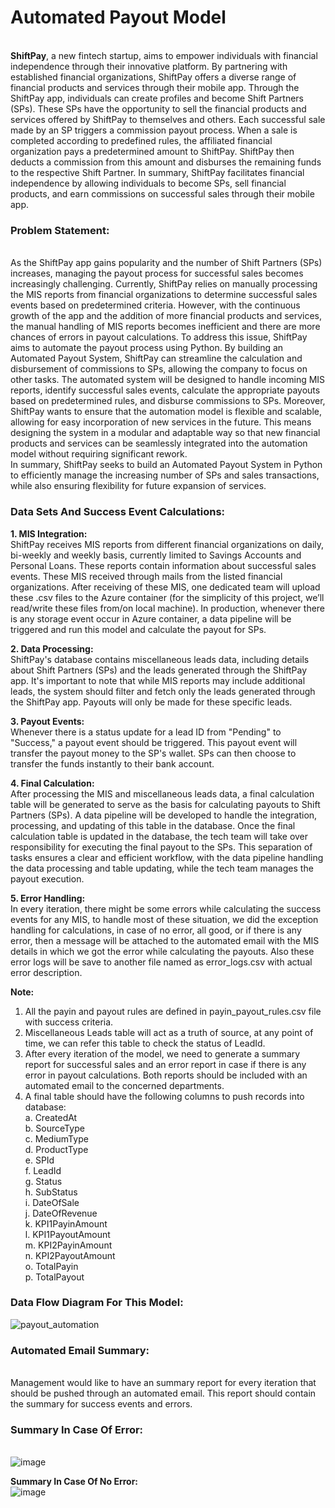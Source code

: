 # Automated Payout Model
\
**ShiftPay**, a new fintech startup, aims to empower individuals with financial independence through their innovative platform. By partnering with established financial organizations, ShiftPay offers a diverse range of financial products and services through their mobile app.
Through the ShiftPay app, individuals can create profiles and become Shift Partners (SPs). These SPs have the opportunity to sell the financial products and services offered by ShiftPay to themselves and others. Each successful sale made by an SP triggers a commission payout process.
When a sale is completed according to predefined rules, the affiliated financial organization pays a predetermined amount to ShiftPay. ShiftPay then deducts a commission from this amount and disburses the remaining funds to the respective Shift Partner.
In summary, ShiftPay facilitates financial independence by allowing individuals to become SPs, sell financial products, and earn commissions on successful sales through their mobile app.



### Problem Statement:
\
As the ShiftPay app gains popularity and the number of Shift Partners (SPs) increases, managing the payout process for successful sales becomes increasingly challenging. Currently, ShiftPay relies on manually processing the MIS reports from financial organizations to determine successful sales events based on predetermined criteria. However, with the continuous growth of the app and the addition of more financial products and services, the manual handling of MIS reports becomes inefficient and there are more chances of errors in payout calculations.
To address this issue, ShiftPay aims to automate the payout process using Python. By building an Automated Payout System, ShiftPay can streamline the calculation and disbursement of commissions to SPs, allowing the company to focus on other tasks. The automated system will be designed to handle incoming MIS reports, identify successful sales events, calculate the appropriate payouts based on predetermined rules, and disburse commissions to SPs.
Moreover, ShiftPay wants to ensure that the automation model is flexible and scalable, allowing for easy incorporation of new services in the future. This means designing the system in a modular and adaptable way so that new financial products and services can be seamlessly integrated into the automation model without requiring significant rework.
\
In summary, ShiftPay seeks to build an Automated Payout System in Python to efficiently manage the increasing number of SPs and sales transactions, while also ensuring flexibility for future expansion of services.



### Data Sets And Success Event Calculations:


**1.	MIS Integration:**
\
ShiftPay receives MIS reports from different financial organizations on daily, bi-weekly and weekly basis, currently limited to Savings Accounts and Personal Loans. These reports contain information about successful sales events. These MIS received through mails from the listed financial organizations. After receiving of these MIS, one dedicated team will upload these .csv files to the Azure container (for the simplicity of this project, we’ll read/write these files from/on local machine). In production, whenever there is any storage event occur in Azure container, a data pipeline will be triggered and run this model and calculate the payout for SPs.


**2.	Data Processing:**
\
ShiftPay's database contains miscellaneous leads data, including details about Shift Partners (SPs) and the leads generated through the ShiftPay app. It's important to note that while MIS reports may include additional leads, the system should filter and fetch only the leads generated through the ShiftPay app. Payouts will only be made for these specific leads.


**3.	Payout Events:**
\
Whenever there is a status update for a lead ID from "Pending" to "Success," a payout event should be triggered. This payout event will transfer the payout money to the SP's wallet. SPs can then choose to transfer the funds instantly to their bank account.


**4.	Final Calculation:**
\
After processing the MIS and miscellaneous leads data, a final calculation table will be generated to serve as the basis for calculating payouts to Shift Partners (SPs). A data pipeline will be developed to handle the integration, processing, and updating of this table in the database.
Once the final calculation table is updated in the database, the tech team will take over responsibility for executing the final payout to the SPs. This separation of tasks ensures a clear and efficient workflow, with the data pipeline handling the data processing and table updating, while the tech team manages the payout execution.


**5.	Error Handling:**
\
In every iteration, there might be some errors while calculating the success events for any MIS, to handle most of these situation, we did the exception handling for calculations, in case of no error, all good, or if there is any error, then a message will be attached to the automated email with the MIS details in which we got the error while calculating the payouts. Also these error logs will be save to another file named as error_logs.csv with actual error description.



**Note:**
1.	All the payin and payout rules are defined in payin_payout_rules.csv file with success criteria.
2.	Miscellaneous Leads table will act as a truth of source, at any point of time, we can refer this table to check the status of LeadId.
3.	After every iteration of the model, we need to generate a summary report for successful sales and an error report in case if there is any error in payout calculations. Both reports should be included with an automated email to the concerned departments.
4.	A final table should have the following columns to push records into database:
    \
    a.	CreatedAt
  	\
    b.	SourceType
    \
  	c.	MediumType
    \
  	d.	ProductType
    \
  	e.	SPId
    \
  	f.	LeadId
    \
  	g.	Status
    \
  	h.	SubStatus
    \
  	i.	DateOfSale
    \
  	j.	DateOfRevenue
    \
  	k.	KPI1PayinAmount
    \
  	l.	KPI1PayoutAmount
    \
  	m.	KPI2PayinAmount
    \
  	n.	KPI2PayoutAmount
    \
    o.	TotalPayin
    \
  	p.	TotalPayout



### Data Flow Diagram For This Model:
![payout_automation](https://github.com/manujsinghwal/automation-payout-model/assets/40256851/518ca272-cdec-44ee-a59c-679f900b48c0)



### Automated Email Summary:
\
Management would like to have an summary report for every iteration that should be pushed through an automated email. This report should contain the summary for success events and errors.



### Summary In Case Of Error:
\
![image](https://github.com/user-attachments/assets/cf505c2c-37df-42b2-8b52-10f3250f48fe)


**Summary In Case Of No Error:**
\
![image](https://github.com/user-attachments/assets/3780290d-698f-4fea-b77b-98f1a0be4dbe)
